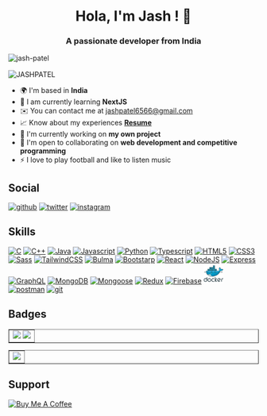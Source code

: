 <h1 align="center">Hola, I'm Jash ! 👋</h1>
<h3 class="string" align="center">A passionate developer from India</h3>
<p align="left"> <img src="https://komarev.com/ghpvc/?username=JASH-PATEL-6566&label=Profile%20views&color=0e75b6&style=flat" alt="jash-patel" /> </p>
<img align="center" src="https://github-profile-trophy.vercel.app/?username=JASH-PATEL-6566&theme=oldie" alt="JASHPATEL" />

- 🌍 I'm based in <b>India</b>
- 📝 I am currently learning **NextJS**
- ✉️ You can contact me at [jashpatel6566@gmail.com](mailto:jashpatel6566@gmail.com)
- 📈 Know about my experiences **[Resume](https://drive.google.com/file/d/1bNSbf_9x3KNyOM3gebtk3Y3SbaS7wEfM/view?usp=sharing)**
- 🚀 I'm currently working on **my own project**
- 🤝 I'm open to collaborating on <b>web development and competitive programming</b>
- ⚡ I love to play football and like to listen music

<!-- <h3 align="left">Connect with me:</h3>
<p align="left">
  <a href="https://twitter.com/Tobeaprogramme1" target="blank"><img align="center" src="https://raw.githubusercontent.com/rahuldkjain/github-profile-readme-generator/master/src/images/icons/Social/twitter.svg" alt="JASHPATEL" height="30" width="40" /></a>
  <a href="https://www.linkedin.com/in/jash-patel-57a7311ba/" target="blank"><img align="center" src="https://raw.githubusercontent.com/rahuldkjain/github-profile-readme-generator/master/src/images/icons/Social/linked-in-alt.svg" alt="JASHPATEL" height="30" width="40" /></a>
  <a href="https://www.instagram.com/j_a_s_h_6566/" target="blank"><img align="center" src="https://raw.githubusercontent.com/rahuldkjain/github-profile-readme-generator/master/src/images/icons/Social/instagram.svg" alt="JASHPATEL" height="30" width="40" /></a>
<a href="https://redux.js.org/" target="_blank" ><img src="https://raw.githubusercontent.com/danielcranney/readme-generator/main/public/icons/skills/redux-colored.svg" height="40" width="40" alt="Redux"/></a>
</p> -->

<p align="left">
<h2>Social</h2>

<a href="https://www.github.com/JASH-PATEL-6566" target="_blank" ><img src="https://www.profileme.dev/_next/image?url=https%3A%2F%2Fraw.githubusercontent.com%2Fdanielcranney%2Freadme-generator%2Fmain%2Fpublic%2Ficons%2Fsocials%2Fgithub-dark.svg&w=32&q=75" height="40" width="40" alt="github"/></a>
<a href="https://www.twitter.com/JASHPATEL1511" target="_blank" ><img src="https://www.profileme.dev/_next/image?url=https%3A%2F%2Fraw.githubusercontent.com%2Fdanielcranney%2Freadme-generator%2Fmain%2Fpublic%2Ficons%2Fsocials%2Ftwitter.svg&w=32&q=75" height="40" width="40" alt="twitter"/></a>
<a href="http://www.instagram.com/j_a_s_h_6566" target="_blank" ><img src="https://www.profileme.dev/_next/image?url=https%3A%2F%2Fraw.githubusercontent.com%2Fdanielcranney%2Freadme-generator%2Fmain%2Fpublic%2Ficons%2Fsocials%2Finstagram.svg&w=32&q=75" height="40" width="40" alt="instagram"/></a>
</p>

<p align="left"> <h2>Skills</h2>

<a href="https://docs.microsoft.com/en-us/cpp/?view=msvc-170" target="_blank" ><img src="https://raw.githubusercontent.com/danielcranney/readme-generator/main/public/icons/skills/c-colored.svg" height="40" width="40" alt="C"/></a>
<a href="https://docs.microsoft.com/en-us/cpp/?view=msvc-170" target="_blank" ><img src="https://raw.githubusercontent.com/danielcranney/readme-generator/main/public/icons/skills/cplusplus-colored.svg" height="40" width="40" alt="C++"/></a>
<a href="https://www.oracle.com/java/" target="_blank" ><img src="https://raw.githubusercontent.com/danielcranney/readme-generator/main/public/icons/skills/java-colored.svg" height="40" width="40" alt="Java"/></a>
<a href="https://developer.mozilla.org/en-US/docs/Web/JavaScript" target="_blank" ><img src="https://raw.githubusercontent.com/danielcranney/readme-generator/main/public/icons/skills/javascript-colored.svg" height="40" width="40" alt="Javascript"/></a>
<a href="https://www.python.org/" target="_blank" ><img src="https://upload.wikimedia.org/wikipedia/commons/thumb/c/c3/Python-logo-notext.svg/121px-Python-logo-notext.svg.png" height="40" width="40" alt="Python"/></a>
<a href="https://www.typescriptlang.org/" target="_blank" ><img src="https://raw.githubusercontent.com/danielcranney/readme-generator/main/public/icons/skills/typescript-colored.svg" height="40" width="40" alt="Typescript"/></a>
<a href="https://developer.mozilla.org/en-US/docs/Glossary/HTML5" target="_blank" ><img src="https://raw.githubusercontent.com/danielcranney/readme-generator/main/public/icons/skills/html5-colored.svg" height="40" width="40" alt="HTML5"/></a>
<a href="https://www.w3.org/TR/CSS/#css" target="_blank" ><img src="https://raw.githubusercontent.com/danielcranney/readme-generator/main/public/icons/skills/css3-colored.svg" height="40" width="40" alt="CSS3"/></a>
<a href="https://sass-lang.com/" target="_blank" ><img src="https://raw.githubusercontent.com/danielcranney/readme-generator/main/public/icons/skills/sass-colored.svg" height="40" width="40" alt="Sass"/></a>
<a href="https://tailwindcss.com/" target="_blank" ><img src="https://raw.githubusercontent.com/danielcranney/readme-generator/main/public/icons/skills/tailwindcss-colored.svg" height="40" width="40" alt="TailwindCSS"/></a>
<a href="https://bulma.io/" target="_blank" ><img src="https://bulma.io/assets/Bulma%20Icon.svg" height="40" width="40" alt="Bulma"/></a>
<a href="https://getbootstrap.com/" target="_blank" ><img src="https://raw.githubusercontent.com/danielcranney/readme-generator/main/public/icons/skills/bootstrap-colored.svg" height="40" width="40" alt="Bootstarp"/></a>
<a href="https://reactjs.org/" target="_blank" ><img src="https://raw.githubusercontent.com/danielcranney/readme-generator/main/public/icons/skills/react-colored.svg" height="40" width="40" alt="React"/></a>
<a href="https://nodejs.org/en/" target="_blank" ><img src="https://raw.githubusercontent.com/danielcranney/readme-generator/main/public/icons/skills/nodejs-colored.svg" height="40" width="40" alt="NodeJS"/></a>
<a href="https://expressjs.com/" target="_blank" ><img src="https://raw.githubusercontent.com/danielcranney/readme-generator/main/public/icons/skills/express-colored-dark.svg" height="40" width="40" alt="Express"/></a>
<a href="https://graphql.org/" target="_blank" ><img src="https://raw.githubusercontent.com/danielcranney/readme-generator/main/public/icons/skills/graphql-colored.svg" height="40" width="40" alt="GraphQL"/></a>
<a href="https://www.mongodb.com/" target="_blank" ><img src="https://raw.githubusercontent.com/danielcranney/readme-generator/main/public/icons/skills/mongodb-colored.svg" height="40" width="40" alt="MongoDB"/></a>
<a href="https://mongoosejs.com/docs/guide.html" target="_blank" ><img src="https://avatars.githubusercontent.com/u/7552965?s=400&v=4" height="40" width="40" alt="Mongoose"/></a>
<a href="https://redux.js.org/introduction/getting-started" target="_blank" ><img src="https://cdn.worldvectorlogo.com/logos/redux.svg" height="40" width="40" alt="Redux"/></a>
<a href="https://firebase.google.com/" target="_blank" ><img src="https://raw.githubusercontent.com/danielcranney/readme-generator/main/public/icons/skills/firebase-colored.svg" height="40" width="40" alt="Firebase"/></a>
<a href="https://www.docker.com/" target="_blank" ><img src="https://raw.githubusercontent.com/devicons/devicon/master/icons/docker/docker-original-wordmark.svg" height="40" width="40" alt="docker"/></a>
<a href="https://www.postman.com/" target="_blank" ><img src="https://camo.githubusercontent.com/93b32389bf746009ca2370de7fe06c3b5146f4c99d99df65994f9ced0ba41685/68747470733a2f2f7777772e766563746f726c6f676f2e7a6f6e652f6c6f676f732f676574706f73746d616e2f676574706f73746d616e2d69636f6e2e737667" height="40" width="40" alt="postman"/></a>
<a href="https://git-scm.com/" target="_blank" ><img src="https://camo.githubusercontent.com/fbfcb9e3dc648adc93bef37c718db16c52f617ad055a26de6dc3c21865c3321d/68747470733a2f2f7777772e766563746f726c6f676f2e7a6f6e652f6c6f676f732f6769742d73636d2f6769742d73636d2d69636f6e2e737667" height="40" width="40" alt="git"/></a>
</p>



<h2>Badges</h2>
<table align="center" border="none"> <td>
<img width="48%" src="https://github-readme-stats.vercel.app/api?username=JASH-PATEL-6566&show_icons=true&theme=dark" />
<img width="48%" src="https://github-readme-streak-stats.herokuapp.com/?user=JASH-PATEL-6566&theme=dark" />
</td> </table>
<table border="none" align="center"> <td>
<img src="https://github-readme-stats.vercel.app/api/top-langs/?username=JASH-PATEL-6566&layout=compact&theme=dark" />
</td> </table>

<h2>Support</h2>

<a href="https://www.buymeacoffee.com/jashpatel6566" target="_blank"><img src="https://cdn.buymeacoffee.com/buttons/v2/default-yellow.png" alt="Buy Me A Coffee" style="height: 60px !important;width: 217px !important;" ></a>
